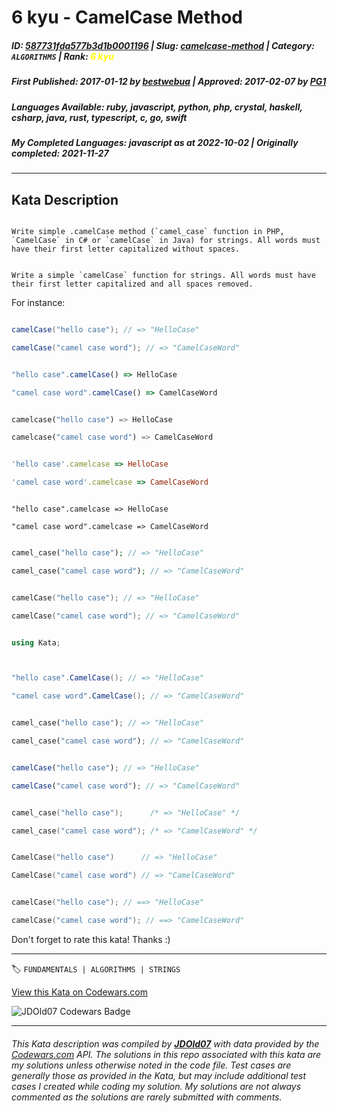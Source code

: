 # 6 kyu - CamelCase Method

##### **ID**: [587731fda577b3d1b0001196](https://www.codewars.com/kata/587731fda577b3d1b0001196) | **Slug**: [camelcase-method](https://www.codewars.com/kata/587731fda577b3d1b0001196) | **Category**: `ALGORITHMS` | **Rank**: <span style="color:yellow">6 kyu</span>

##### **First Published**: 2017-01-12 ***by*** [bestwebua](https://www.codewars.com/users/bestwebua) | **Approved**: 2017-02-07 ***by*** [PG1](https://www.codewars.com/users/PG1)

##### **Languages Available**: ruby, javascript, python, php, crystal, haskell, csharp, java, rust, typescript, c, go, swift

##### **My Completed Languages**: javascript ***as at*** 2022-10-02 | **Originally completed**: 2021-11-27

---

## Kata Description


```if-not:swift

Write simple .camelCase method (`camel_case` function in PHP, `CamelCase` in C# or `camelCase` in Java) for strings. All words must have their first letter capitalized without spaces.

```

```if:swift

Write a simple `camelCase` function for strings. All words must have their first letter capitalized and all spaces removed.

```

For instance:



```java

camelCase("hello case"); // => "HelloCase"

camelCase("camel case word"); // => "CamelCaseWord"

```

```javascript

"hello case".camelCase() => HelloCase

"camel case word".camelCase() => CamelCaseWord

```

```python

camelcase("hello case") => HelloCase

camelcase("camel case word") => CamelCaseWord

```

```ruby

'hello case'.camelcase => HelloCase

'camel case word'.camelcase => CamelCaseWord

```

```crystal

"hello case".camelcase => HelloCase

"camel case word".camelcase => CamelCaseWord

```

```php

camel_case("hello case"); // => "HelloCase"

camel_case("camel case word"); // => "CamelCaseWord"

```

```cpp

camelCase("hello case"); // => "HelloCase"

camelCase("camel case word"); // => "CamelCaseWord"

```

```c#

using Kata;



"hello case".CamelCase(); // => "HelloCase"

"camel case word".CamelCase(); // => "CamelCaseWord"

```

```rust

camel_case("hello case"); // => "HelloCase"

camel_case("camel case word"); // => "CamelCaseWord"

```

```typescript

camelCase("hello case"); // => "HelloCase"

camelCase("camel case word"); // => "CamelCaseWord"

```

```c

camel_case("hello case");      /* => "HelloCase" */

camel_case("camel case word"); /* => "CamelCaseWord" */

```

```go

CamelCase("hello case")      // => "HelloCase"

CamelCase("camel case word") // => "CamelCaseWord"

```

```swift

camelCase("hello case"); // ==> "HelloCase"

camelCase("camel case word"); // ==> "CamelCaseWord"

```



Don't forget to rate this kata! Thanks :)

---


🏷 `FUNDAMENTALS | ALGORITHMS | STRINGS`


[View this Kata on Codewars.com](https://www.codewars.com/kata/587731fda577b3d1b0001196)

![](https://www.codewars.com/users/jdold07/badges/large "JDOld07 Codewars Badge")

---

###### *This Kata description was compiled by [**JDOld07**](https://tpstech.dev) with data provided by the [Codewars.com](https://www.codewars.com) API.  The solutions in this repo associated with this kata are my solutions unless otherwise noted in the code file.  Test cases are generally those as provided in the Kata, but may include additional test cases I created while coding my solution.  My solutions are not always commented as the solutions are rarely submitted with comments.*
